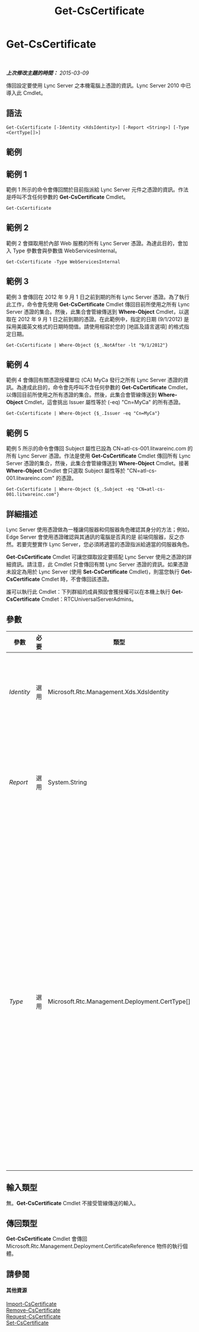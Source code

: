 ﻿---
title: Get-CsCertificate
TOCTitle: Get-CsCertificate
ms:assetid: 15b8f019-1d00-4389-9abe-18deb8cbf2ea
ms:mtpsurl: https://technet.microsoft.com/zh-tw/library/Gg398227(v=OCS.15)
ms:contentKeyID: 49290197
ms.date: 08/10/2015
mtps_version: v=OCS.15
ms.translationtype: HT
---

# Get-CsCertificate

 

_**上次修改主題的時間：** 2015-03-09_

傳回設定要使用 Lync Server 之本機電腦上憑證的資訊。Lync Server 2010 中已導入此 Cmdlet。

## 語法

    Get-CsCertificate [-Identity <XdsIdentity>] [-Report <String>] [-Type <CertType[]>]

## 範例

## 範例 1

範例 1 所示的命令會傳回關於目前指派給 Lync Server 元件之憑證的資訊。作法是呼叫不含任何參數的 **Get-CsCertificate** Cmdlet。

    Get-CsCertificate

## 範例 2

範例 2 會擷取用於內部 Web 服務的所有 Lync Server 憑證。為達此目的，會加入 Type 參數會與參數值 WebServicesInternal。

    Get-CsCertificate -Type WebServicesInternal

## 範例 3

範例 3 會傳回在 2012 年 9 月 1 日之前到期的所有 Lync Server 憑證。為了執行此工作，命令會先使用 **Get-CsCertificate** Cmdlet 傳回目前所使用之所有 Lync Server 憑證的集合。然後，此集合會管線傳送到 **Where-Object** Cmdlet，以選取在 2012 年 9 月 1 日之前到期的憑證。在此範例中，指定的日期 (9/1/2012) 是採用美國英文格式的日期時間值。請使用相容於您的 \[地區及語言選項\] 的格式指定日期。

    Get-CsCertificate | Where-Object {$_.NotAfter -lt "9/1/2012"}

## 範例 4

範例 4 會傳回有關憑證授權單位 (CA) MyCa 發行之所有 Lync Server 憑證的資訊。為達成此目的，命令會先呼叫不含任何參數的 **Get-CsCertificate** Cmdlet，以傳回目前所使用之所有憑證的集合。然後，此集合會管線傳送到 **Where-Object** Cmdlet，這會挑出 Issuer 屬性等於 (-eq) "Cn=MyCa" 的所有憑證。

    Get-CsCertificate | Where-Object {$_.Issuer -eq "Cn=MyCa"}

## 範例 5

範例 5 所示的命令會傳回 Subject 屬性已設為 CN=atl-cs-001.litwareinc.com 的所有 Lync Server 憑證。作法是使用 **Get-CsCertificate** Cmdlet 傳回所有 Lync Server 憑證的集合，然後，此集合會管線傳送到 **Where-Object** Cmdlet。接著 **Where-Object** Cmdlet 會只選取 Subject 屬性等於 "CN=atl-cs-001.litwareinc.com" 的憑證。

    Get-CsCertificate | Where-Object {$_.Subject -eq "CN=atl-cs-001.litwareinc.com"}

## 詳細描述

Lync Server 使用憑證做為一種讓伺服器和伺服器角色確認其身分的方法；例如，Edge Server 會使用憑證確認與其通訊的電腦是否真的是 前端伺服器，反之亦然。若要完整實作 Lync Server，您必須將適當的憑證指派給適當的伺服器角色。

**Get-CsCertificate** Cmdlet 可讓您擷取設定要搭配 Lync Server 使用之憑證的詳細資訊。請注意，此 Cmdlet 只會傳回有關 Lync Server 憑證的資訊。如果憑證未設定為用於 Lync Server (使用 **Set-CsCertificate** Cmdlet)，則當您執行 **Get-CsCertificate** Cmdlet 時，不會傳回該憑證。

誰可以執行此 Cmdlet：下列群組的成員預設會獲授權可以在本機上執行 **Get-CsCertificate** Cmdlet：RTCUniversalServerAdmins。

## 參數


<table>
<colgroup>
<col style="width: 25%" />
<col style="width: 25%" />
<col style="width: 25%" />
<col style="width: 25%" />
</colgroup>
<thead>
<tr class="header">
<th>參數</th>
<th>必要</th>
<th>類型</th>
<th>說明</th>
</tr>
</thead>
<tbody>
<tr class="odd">
<td><p><em>Identity</em></p></td>
<td><p>選用</p></td>
<td><p>Microsoft.Rtc.Management.Xds.XdsIdentity</p></td>
<td><p>可讓您擷取在全域範圍設定的憑證 (會複製全域憑證，並將其散發到相關的電腦)。若要傳回全域憑證的資訊，請使用下列語法：</p>
<p>Get-CsCertificate –Identity &quot;global&quot;</p></td>
</tr>
<tr class="even">
<td><p><em>Report</em></p></td>
<td><p>選用</p></td>
<td><p>System.String</p></td>
<td><p>可讓您記錄由 <strong>Get-CsCertificate</strong> Cmdlet 執行之程序的詳細資訊。此參數值應該是將產生之 HTML 檔案的完整路徑；例如：-Report C:\Logs\Certificates.html。如果指定的檔案已經存在，將會自動以新資訊覆寫該檔案。</p></td>
</tr>
<tr class="odd">
<td><p><em>Type</em></p></td>
<td><p>選用</p></td>
<td><p>Microsoft.Rtc.Management.Deployment.CertType[]</p></td>
<td><p>要求的憑證類型。憑證類型包含 (但不限於) 下列類型：</p>
<p>AccessEdgeExternal</p>
<p>AudioVideoAuthentication</p>
<p>DataEdgeExternal</p>
<p>Default</p>
<p>External</p>
<p>Internal</p>
<p>iPhoneAPNService</p>
<p>iPadAPNService</p>
<p>MPNService</p>
<p>PICWebService (僅限 Microsoft Lync Online 2010)</p>
<p>ProvisionService (僅限 Microsoft Lync Online 2010)</p>
<p>WebServicesExternal</p>
<p>WebServicesInternal</p>
<p>WsFedTokenTransfer</p>
<p>例如，此語法會傳回 Default 憑證的資訊：-Type Default。</p>
<p>您可以在單一命令中以逗號隔開憑證類型，以指定多種類型：</p>
<p>-Type Internal,External,Default</p></td>
</tr>
</tbody>
</table>


## 輸入類型

無。**Get-CsCertificate** Cmdlet 不接受管線傳送的輸入。

## 傳回類型

**Get-CsCertificate** Cmdlet 會傳回 Microsoft.Rtc.Management.Deployment.CertificateReference 物件的執行個體。

## 請參閱

#### 其他資源

[Import-CsCertificate](import-cscertificate.md)  
[Remove-CsCertificate](remove-cscertificate.md)  
[Request-CsCertificate](request-cscertificate.md)  
[Set-CsCertificate](set-cscertificate.md)

